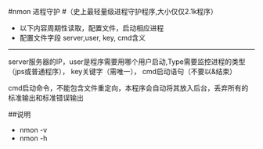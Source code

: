 
#nmon 进程守护
#（史上最轻量级进程守护程序,大小仅仅2.1k程序）

- 以下内容周期性读取，配置文件，启动相应进程
-  配置文件字段 server,user, key, cmd含义

-----
  server服务器的IP，user是程序需要用哪个用户启动,Type需要监控进程的类型（jps或普通程序）， key关键字（需唯一）， cmd启动语句（不要以&结束）
  
 cmd启动命令，不能包含文件重定向，本程序会自动将其放入后台，丢弃所有的标准输出和标准错误输出
 
 

##说明
 - nmon -v
 - nmon  -h